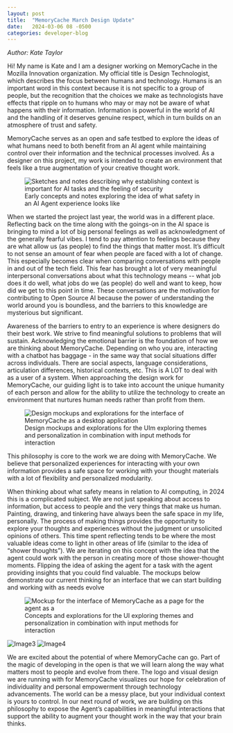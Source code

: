 ```yaml
---
layout: post
title:  "MemoryCache March Design Update"
date:   2024-03-06 08 -0500
categories: developer-blog
---
```

_Author: Kate Taylor_

Hi! My name is Kate and I am a designer working on MemoryCache in the Mozilla Innovation organization. My official title is Design Technologist, which describes the focus between humans and technology. Humans is an important word in this context because it is not specific to a group of people, but the recognition that the choices we make as technologists have effects that ripple on to humans who may or may not be aware of what happens with their information. Information is powerful in the world of AI and the handling of it deserves genuine respect, which in turn builds on an atmosphere of trust and safety.

MemoryCache serves as an open and safe testbed to explore the ideas of what humans need to both benefit from an AI agent while maintaining control over their information and the technical processes involved. As a designer on this project, my work is intended to create an environment that feels like a true augmentation of your creative thought work.

<figure>
  <img src="https://github.com/Mozilla-Ocho/Memory-Cache/assets/100849201/1a3bb64a-dc65-4ff0-928c-4a61756bd8e6" alt="Sketches and notes describing why establishing context is important for AI tasks and the feeling of security">
  <figcaption>Early concepts and notes exploring the idea of what safety in an AI Agent experience looks like</figcaption>
</figure>



When we started the project last year, the world was in a different place. Reflecting back on the time along with the goings-on in the AI space is bringing to mind a lot of big personal feelings as well as acknowledgment of the generally fearful vibes. I tend to pay attention to feelings because they are what allow us (as people) to find the things that matter most. It’s difficult to not sense an amount of fear when people are faced with a lot of change. This especially becomes clear when comparing conversations with people in and out of the tech field. This fear has brought a lot of very meaningful interpersonal conversations about what this technology means -- what job does it do well, what jobs do we (as people) do well and want to keep, how did we get to this point in time. These conversations are the motivation for contributing to Open Source AI because the power of understanding the world around you is boundless, and the barriers to this knowledge are mysterious but significant.

Awareness of the barriers to entry to an experience is where designers do their best work. We strive to find meaningful solutions to problems that will sustain. Acknowledging the emotional barrier is the foundation of how we are thinking about MemoryCache. Depending on who you are, interacting with a chatbot has baggage - in the same way that social situations differ across individuals. There are social aspects, language considerations, articulation differences, historical contexts, etc. This is A LOT to deal with as a user of a system. When approaching the design work for MemoryCache, our guiding light is to take into account the unique humanity of each person and allow for the ability to utilize the technology to create an environment that nurtures human needs rather than profit from them.

<figure>
  <img src="https://github.com/Mozilla-Ocho/Memory-Cache/assets/100849201/bfc11078-6f06-45e8-a7a8-bf369241a57d" alt="Design mockups and explorations for the interface of MemoryCache as a desktop application">
  <figcaption>Design mockups and explorations for the UIm exploring themes and personalization in combination with input methods for interaction</figcaption>
</figure>


This philosophy is core to the work we are doing with MemoryCache. We believe that personalized experiences for interacting with your own information provides a safe space for working with your thought materials with a lot of flexibility and personalized modularity.

When thinking about what safety means in relation to AI computing, in 2024 this is a complicated subject. We are not just speaking about access to information, but access to people and the very things that make us human. Painting, drawing, and tinkering have always been the safe space in my life, personally. The process of making things provides the opportunity to explore your thoughts and experiences without the judgment or unsolicited opinions of others. This time spent reflecting tends to be where the most valuable ideas come to light in other areas of life (similar to the idea of “shower thoughts”). We are iterating on this concept with the idea that the agent could work with the person in creating more of those shower-thought moments. Flipping the idea of asking the agent for a task with the agent providing insights that you could find valuable. The mockups below demonstrate our current thinking for an interface that we can start building and working with as needs evolve


<figure>
  <img src="https://github.com/Mozilla-Ocho/Memory-Cache/assets/100849201/7ce4b868-a9cb-406c-a3da-44ce91277f58" alt="Mockup for the interface of MemoryCache as a page for the agent as a ">
  <figcaption>Concepts and explorations for the UI exploring themes and personalization in combination with input methods for interaction</figcaption>
</figure>

![Image3](https://github.com/Mozilla-Ocho/Memory-Cache/assets/100849201/7ce4b868-a9cb-406c-a3da-44ce91277f58)
![Image4](https://github.com/Mozilla-Ocho/Memory-Cache/assets/100849201/881b41b1-4217-4fbe-85a0-cfdbe3732697)

We are excited about the potential of where MemoryCache can go. Part of the magic of developing in the open is that we will learn along the way what matters most to people and evolve from there. The logo and visual design we are running with for MemoryCache visualizes our hope for celebration of individuality and personal empowerment through technology advancements. The world can be a messy place, but your individual context is yours to control. In our next round of work, we are building on this philosophy to expose the Agent’s capabilities in meaningful interactions that support the ability to augment your thought work in the way that your brain thinks.
